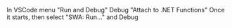 In VSCode menu "Run and Debug"
	Debug "Attach to .NET Functions"
	Once it starts, then select "SWA: Run..." and Debug